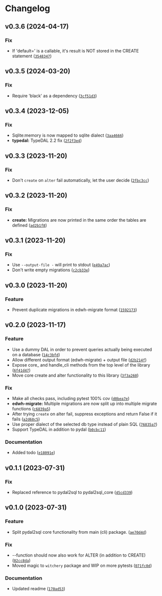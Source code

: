 # Changelog

<!--next-version-placeholder-->

## v0.3.6 (2024-04-17)

### Fix

* If 'default=' is a callable, it's result is NOT stored in the CREATE statement ([`3548347`](https://github.com/robinvandernoord/pydal2sql-core/commit/35483479c63986110e69dfd61a7d75ede15262be))

## v0.3.5 (2024-03-20)

### Fix

* Require 'black' as a dependency ([`3cf51d3`](https://github.com/robinvandernoord/pydal2sql-core/commit/3cf51d3894e90ddd5ea6677c4fdb70a1b03a364b))

## v0.3.4 (2023-12-05)

### Fix

* Sqlite:memory is now mapped to sqlite dialect ([`3aa4666`](https://github.com/robinvandernoord/pydal2sql-core/commit/3aa466602e6acb771fb63189f74cfa8eaaf398f0))
* **typedal:** TypeDAL 2.2 fix ([`2f2f3e4`](https://github.com/robinvandernoord/pydal2sql-core/commit/2f2f3e446bb714df9d86f8f5b525aeac8cb8dd3d))

## v0.3.3 (2023-11-20)

### Fix

* Don't `create` on `alter` fail automatically, let the user decide ([`2fbc3cc`](https://github.com/robinvandernoord/pydal2sql-core/commit/2fbc3cc0fe085a7aeec466c4f6fb3ce82e96fd72))

## v0.3.2 (2023-11-20)

### Fix

* **create:** Migrations are now printed in the same order the tables are defined ([`ad2b1f8`](https://github.com/robinvandernoord/pydal2sql-core/commit/ad2b1f8e281f425baee1fb2efec84f0850f5c307))

## v0.3.1 (2023-11-20)

### Fix

* Use `--output-file -` will print to stdout ([`e49a7ac`](https://github.com/robinvandernoord/pydal2sql-core/commit/e49a7ac171089fb4c06c38d7eebdff2eda49f8cf))
* Don't write empty migrations ([`c2cb33e`](https://github.com/robinvandernoord/pydal2sql-core/commit/c2cb33ede1db6de95261aa361c66d9e992b0219b))

## v0.3.0 (2023-11-20)

### Feature

* Prevent duplicate migrations in edwh-migrate format ([`1592173`](https://github.com/robinvandernoord/pydal2sql-core/commit/1592173f91dd5ccfab49137ce345dddc44c1fa90))

## v0.2.0 (2023-11-17)

### Feature

* Use a dummy DAL in order to prevent queries actually being executed on a database ([`14c3bfd`](https://github.com/robinvandernoord/pydal2sql-core/commit/14c3bfd94b9953758f0c876e33c76be0fedf3102))
* Allow different output format (edwh-migrate) + output file ([`d2b214f`](https://github.com/robinvandernoord/pydal2sql-core/commit/d2b214f6fbde1970c24dab58c74328ee014efec7))
* Expose core_ and handle_cli methods from the top level of the library ([`6f41d47`](https://github.com/robinvandernoord/pydal2sql-core/commit/6f41d47a0fe3e267d374211eb3591782424a73f2))
* Move core create and alter functionality to this library ([`3f3a260`](https://github.com/robinvandernoord/pydal2sql-core/commit/3f3a260f89bc9c57d83e529fef7920a9faa59349))

### Fix

* Make all checks pass, including pytest 100% cov ([`d0bea7e`](https://github.com/robinvandernoord/pydal2sql-core/commit/d0bea7eadf14c22375682070806001f8a125596d))
* **edwh-migrate:** Multiple migrations are now split up into multiple migrate functions ([`c6839a5`](https://github.com/robinvandernoord/pydal2sql-core/commit/c6839a53f4597baa25703ada537f56ddadc3fd53))
* After trying `create` on alter fail, suppress exceptions and return False if it fails ([`a2d68c5`](https://github.com/robinvandernoord/pydal2sql-core/commit/a2d68c57e3181d4d22efa2e24d8ebf9dc2eccd24))
* Use proper dialect of the selected db type instead of plain SQL ([`76835a7`](https://github.com/robinvandernoord/pydal2sql-core/commit/76835a71cec931b59d121397fc73d99d3395089d))
* Support TypeDAL in addition to pydal ([`b0cbc11`](https://github.com/robinvandernoord/pydal2sql-core/commit/b0cbc117da165bf68b40df9af2eb436d741cc59b))

### Documentation

* Added todo ([`e18091e`](https://github.com/robinvandernoord/pydal2sql-core/commit/e18091ed844e121cbe7b46f94c26174785549a03))

## v0.1.1 (2023-07-31)
### Fix
* Replaced reference to pydal2sql to pydal2sql_core ([`45cd339`](https://github.com/robinvandernoord/pydal2sql-core/commit/45cd339b56c32a928a4b0ac5eb7746c7a905be71))

## v0.1.0 (2023-07-31)

### Feature

* Split pydal2sql core functionality from main (cli) package. ([`ae70d4d`](https://github.com/robinvandernoord/pydal2sql-core/commit/ae70d4d1f755f09c6db80c42c1806984c9a7ad25))

### Fix

* --function should now also work for ALTER (in addition to CREATE) ([`02cc8da`](https://github.com/robinvandernoord/pydal2sql-core/commit/02cc8dafc002db10e1e05a55a6e9664c59d0aac1))
* Moved magic to `witchery` package and WIP on more pytests ([`071fc0d`](https://github.com/robinvandernoord/pydal2sql-core/commit/071fc0d10039cec9fd777880c611f3b8ad12f027))

### Documentation

* Updated readme ([`170ad53`](https://github.com/robinvandernoord/pydal2sql-core/commit/170ad53d66f521263dca7715f12000bb3b458e92))
